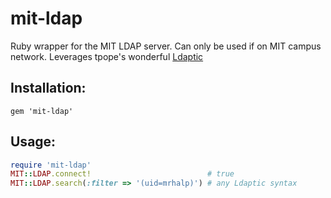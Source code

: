 # mit-ldap

Ruby wrapper for the MIT LDAP server. Can only be used if on MIT campus network. Leverages tpope's wonderful [Ldaptic](https://github.com/tpope/ldaptic)

## Installation:

```
gem 'mit-ldap'
```

## Usage:

```ruby
require 'mit-ldap'
MIT::LDAP.connect!                          # true
MIT::LDAP.search(:filter => '(uid=mrhalp)') # any Ldaptic syntax
```
